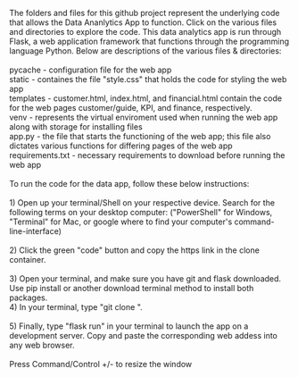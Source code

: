 The folders and files for this github project represent the underlying code that allows the Data Ananlytics App to function.  Click on the various files and directories to explore the code.
This data analytics app is run through Flask, a web application framework that functions through the programming language Python.
Below are descriptions of the various files & directories:<br>
<br>
pycache - configuration file for the web app
<br>static - containes the file "style.css" that holds the code for styling the web app<br>
templates - customer.html, index.html, and financial.html contain the code for the web pages customer/guide, KPI, and finance, respectively.<br>
venv - represents the virtual enviroment used when running the web app along with storage for installing files
<br>app.py - the file that starts the functioning of the web app; this file also dictates various functions for differing pages of the web app <br>
requirements.txt - necessary requirements to download before running the web app
<br><br>
To run the code for the data app, follow these below instructions: <br>
<br>1) Open up your terminal/Shell on your respective device.  Search for the following terms on your desktop computer: ("PowerShell" for Windows, "Terminal" for Mac, or google where to find your computer's command-line-interface)  <br>
<br>2) Click the green "code" button and copy the https link in the clone container.  
<br>3) Open your terminal, and make sure you have git and flask downloaded.  Use pip install or another download terminal method to install both packages.
<br>4) In your terminal, type "git clone <link you copied>".  
<br>5) Finally, type "flask run" in your terminal to launch the app on a development server.  Copy and paste the corresponding web addess into any web browser.
<br>
<br>Press Command/Control +/- to resize the window
